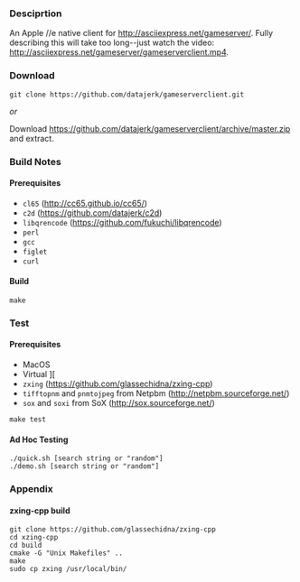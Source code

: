 ### Desciprtion

An Apple //e native client for <http://asciiexpress.net/gameserver/>.  Fully describing this will take too long--just watch the video: <http://asciiexpress.net/gameserver/gameserverclient.mp4>.


### Download

```
git clone https://github.com/datajerk/gameserverclient.git
```

*or*

Download <https://github.com/datajerk/gameserverclient/archive/master.zip> and extract.


### Build Notes

#### Prerequisites

- `cl65` (<http://cc65.github.io/cc65/>)
- `c2d` (<https://github.com/datajerk/c2d>)
- `libqrencode` (<https://github.com/fukuchi/libqrencode>)
- `perl`
- `gcc`
- `figlet`
- `curl`


#### Build
```
make
```


### Test

#### Prerequisites

- MacOS
- Virtual ][
- `zxing` (<https://github.com/glassechidna/zxing-cpp>)
- `tifftopnm` and `pnmtojpeg` from Netpbm (<http://netpbm.sourceforge.net/>)
- `sox` and `soxi` from SoX (<http://sox.sourceforge.net/>)

```
make test
```

#### Ad Hoc Testing
```
./quick.sh [search string or "random"]
./demo.sh [search string or "random"]
```


### Appendix

#### zxing-cpp build
```
git clone https://github.com/glassechidna/zxing-cpp
cd xzing-cpp
cd build
cmake -G "Unix Makefiles" ..
make
sudo cp zxing /usr/local/bin/
```

